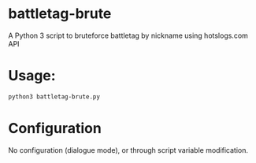 # battletag-brute
A Python 3 script to bruteforce battletag by nickname using hotslogs.com API
# Usage:
```Bash
python3 battletag-brute.py
```
# Configuration
No configuration (dialogue mode), or through script variable modification.